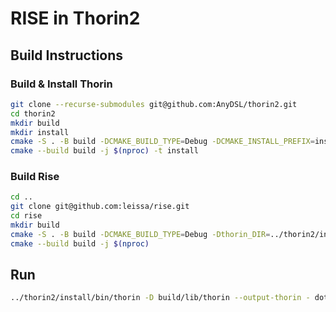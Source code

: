 # RISE in Thorin2

## Build Instructions

### Build & Install Thorin

```sh
git clone --recurse-submodules git@github.com:AnyDSL/thorin2.git
cd thorin2
mkdir build
mkdir install
cmake -S . -B build -DCMAKE_BUILD_TYPE=Debug -DCMAKE_INSTALL_PREFIX=install
cmake --build build -j $(nproc) -t install
```

### Build Rise

```sh
cd ..
git clone git@github.com:leissa/rise.git
cd rise
mkdir build
cmake -S . -B build -DCMAKE_BUILD_TYPE=Debug -Dthorin_DIR=../thorin2/install/lib/cmake/thorin
cmake --build build -j $(nproc)
```

## Run

```sh
../thorin2/install/bin/thorin -D build/lib/thorin --output-thorin - dotp.thorin
```
